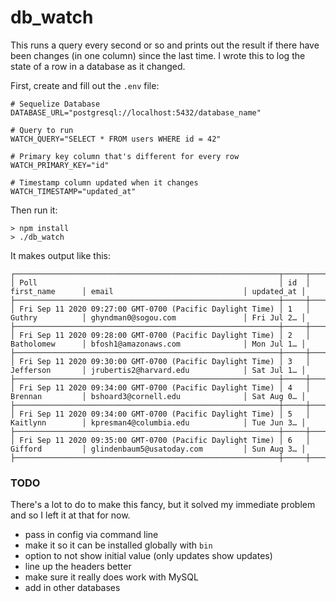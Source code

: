 # db_watch

This runs a query every second or so and prints out the result if there have been changes (in one column) since the last time. I wrote this to log the state of a row in a database as it changed.

First, create and fill out the `.env` file:

```
# Sequelize Database
DATABASE_URL="postgresql://localhost:5432/database_name"

# Query to run
WATCH_QUERY="SELECT * FROM users WHERE id = 42"

# Primary key column that's different for every row
WATCH_PRIMARY_KEY="id"

# Timestamp column updated when it changes
WATCH_TIMESTAMP="updated_at"
```

Then run it:

```
> npm install
> ./db_watch
```

It makes output like this:

```
┌───────────────────────────────────────────────────────────┬─────┬─────────────────┬───────────────────────────────────┬────────────┐
│ Poll                                                      │ id  │ first_name      │ email                             │ updated_at │
├───────────────────────────────────────────────────────────┼─────┼─────────────────┼───────────────────────────────────┼────────────┤
│ Fri Sep 11 2020 09:27:00 GMT-0700 (Pacific Daylight Time) │ 1   │ Guthry          │ ghyndman0@sogou.com               │ Fri Jul 2… │
├───────────────────────────────────────────────────────────┼─────┼─────────────────┼───────────────────────────────────┼────────────┤
│ Fri Sep 11 2020 09:28:00 GMT-0700 (Pacific Daylight Time) │ 2   │ Batholomew      │ bfosh1@amazonaws.com              │ Mon Jul 1… │
├───────────────────────────────────────────────────────────┼─────┼─────────────────┼───────────────────────────────────┼────────────┤
│ Fri Sep 11 2020 09:30:00 GMT-0700 (Pacific Daylight Time) │ 3   │ Jefferson       │ jrubertis2@harvard.edu            │ Sat Jul 1… │
├───────────────────────────────────────────────────────────┼─────┼─────────────────┼───────────────────────────────────┼────────────┤
│ Fri Sep 11 2020 09:34:00 GMT-0700 (Pacific Daylight Time) │ 4   │ Brennan         │ bshoard3@cornell.edu              │ Sat Aug 0… │
├───────────────────────────────────────────────────────────┼─────┼─────────────────┼───────────────────────────────────┼────────────┤
│ Fri Sep 11 2020 09:34:00 GMT-0700 (Pacific Daylight Time) │ 5   │ Kaitlynn        │ kpresman4@columbia.edu            │ Tue Jun 3… │
├───────────────────────────────────────────────────────────┼─────┼─────────────────┼───────────────────────────────────┼────────────┤
│ Fri Sep 11 2020 09:35:00 GMT-0700 (Pacific Daylight Time) │ 6   │ Gifford         │ glindenbaum5@usatoday.com         │ Sun Aug 3… │
├───────────────────────────────────────────────────────────┼─────┼─────────────────┼───────────────────────────────────┼────────────┤
```

### TODO

There's a lot to do to make this fancy, but it solved my immediate problem and so I left it at that for now.

- pass in config via command line
- make it so it can be installed globally with `bin`
- option to not show initial value (only updates show updates)
- line up the headers better
- make sure it really does work with MySQL
- add in other databases
